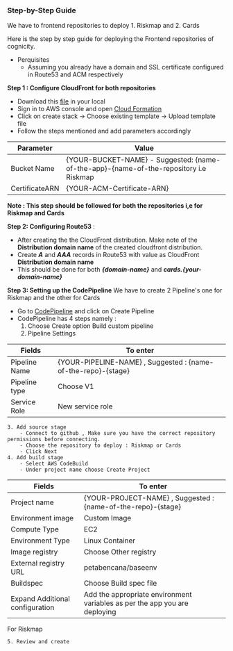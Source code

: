 ### Step-by-Step Guide

We have to frontend repositories to deploy 1. Riskmap and 2. Cards

Here is the step by step guide for deploying the Frontend repositories of cognicity.

- Perquisites
    - Assuming you already have a domain and SSL certificate configured in Route53 and ACM respectively

**Step 1 : Configure CloudFront for both repositories**
- Download this [file](https://github.com/Climate-Emergency-Software-Alliance/cognicity-docs/blob/main/templates/cloudfront.yml) in your local 
- Sign in to AWS console and open [Cloud  Formation](https://ap-southeast-1.console.aws.amazon.com/cloudformation/home?region=ap-southeast-1#/stacks?filteringText=&filteringStatus=active&viewNested=true) 
- Click on create stack -> Choose existing template -> Upload template file
- Follow the steps mentioned and add parameters accordingly
  
| Parameter           | Value                                            |
|---------------------|--------------------------------------------------|
| Bucket Name   | {YOUR-BUCKET-NAME} - Suggested: {name-of-the-app}-{name-of-the-repository i.e Riskmap|Cards}                         |
| CertificateARN              | {YOUR-ACM-Certificate-ARN}                                  |

**Note : This step should be followed for both the repositories i,e for Riskmap and Cards**

**Step 2: Configuring Route53** :
- After creating the the CloudFront distribution. Make note of the **Distribution domain name** of the created cloudfront distribution.
- Create ***A*** and ***AAA*** records in Route53 with value as CloudFront **Distribution domain name**
- This should be done for both ***{domain-name}*** and ***cards.{your-domain-name}***

**Step 3: Setting up the CodePipeline**
We have to create 2 Pipeline's one for Riskmap and the other for Cards
- Go to [CodePipeline](https://ap-southeast-1.console.aws.amazon.com/codesuite/codepipeline/pipelines?region=ap-southeast-1&pipelines-meta=eyJmIjp7InRleHQiOiIifSwicyI6eyJwcm9wZXJ0eSI6InVwZGF0ZWQiLCJkaXJlY3Rpb24iOi0xfSwibiI6MzAsImkiOjB9) and click on Create Pipeline
- CodePipeline has 4 steps namely :
    1. Choose Create option Build custom pipeline
    2. Pipeline Settings 

           
| Fields           | To enter                                            |
|---------------------|--------------------------------------------------|
| Pipeline Name   | {YOUR-PIPELINE-NAME} , Suggested : {name-of-the-repo}-{stage}                                 |
| Pipeline type   | Choose V1                                |
| Service Role    | New service role

    3. Add source stage
        - Connect to github , Make sure you have the correct repository permissions before connecting.
        - Choose the repository to deploy : Riskmap or Cards
        - Click Next
    4. Add build stage
        - Select AWS CodeBuild
        - Under project name choose Create Project
| Fields           | To enter                                            |
|---------------------|--------------------------------------------------|
| Project name | {YOUR-PROJECT-NAME} , Suggested : {name-of-the-repo}-{stage}                                 |
| Environment image  | Custom Image      |  
| Compute Type | EC2    |  
| Environment Type | Linux Container |
| Image registry | Choose Other registry |
| External registry URL | petabencana/baseenv | 
| Buildspec | Choose Build spec file |
| Expand Additional configuration | Add the appropriate environment variables as per the app you are deploying

For Riskmap

    5. Review and create
